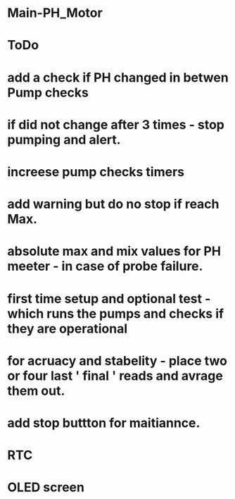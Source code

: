 # Main-PH_Motor
# ToDo 

# add a check if PH changed in betwen Pump checks 
# if did not change after 3 times - stop pumping and alert. 
# increese pump checks timers 
# add warning but do no stop if reach Max.
# absolute max and mix values for PH meeter - in case of probe failure. 
# first time setup and optional test - which runs the pumps and checks if they are operational 
# for acruacy and stabelity - place two or four last ' final ' reads and avrage them out.
# add stop buttton for maitiannce.
# RTC 
# OLED screen 